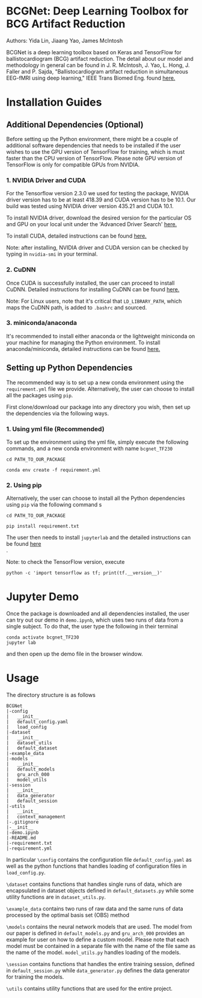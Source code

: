 # BCGNet: Deep Learning Toolbox for BCG Artifact Reduction
Authors: Yida Lin, Jiaang Yao, James McIntosh

BCGNet is a deep learning toolbox based on Keras and TensorFlow for ballistocardiogram (BCG) artifact reduction. 
The detail about our model and methodology in general can be found in J. R. McIntosh, J. Yao, L. Hong, J. Faller 
and P. Sajda, "Ballistocardiogram artifact reduction in simultaneous EEG-fMRI using deep learning," 
IEEE Trans Biomed Eng. found [here.](https://ieeexplore.ieee.org/document/9124646)<br>

# Installation Guides
## Additional Dependencies (Optional)
Before setting up the Python environment, there might be a couple of additional software dependencies that needs to 
be installed if the user wishes to use the GPU version of TensorFlow for training, which is must faster than the CPU
version of TensorFlow. Please note GPU version of TensorFlow is only for compatible GPUs from NVIDIA.

### 1. NVIDIA Driver and CUDA
For the Tensorflow version 2.3.0 we used for testing the package, NVIDIA driver version has to be at least 418.39 and 
CUDA version has to be 10.1. Our build was tested using NVIDIA driver version 435.21 and CUDA 10.1.

To install NVIDIA driver, download the desired version for the particular OS and GPU on your local unit under the 'Advanced Driver Search' [here.](https://www.nvidia.com/Download/index.aspx)<br> 

To install CUDA, detailed instructions can be found [here.](https://developer.nvidia.com/cuda-toolkit)<br>

Note: after installing, NVIDIA driver and CUDA version can be checked by typing in `nvidia-smi` in your terminal.

### 2. CuDNN
Once CUDA is successfully installed, the user can proceed to install CuDNN. Detailed instructions for installing CuDNN
can be found [here.](https://docs.nvidia.com/deeplearning/sdk/pdf/cuDNN-Installation-Guide.pdf)<br>

Note: For Linux users, note that it's critical that `LD_LIBRARY_PATH`, which maps the CuDNN path, is added to 
`.bashrc` and sourced.

### 3. miniconda/anaconda
It's recommended to install either anaconda or the lightweight miniconda on your machine for managing the Python 
environment. To install anaconda/miniconda, detailed instructions can be found [here.](https://docs.anaconda.com/anaconda/install/)<br>

## Setting up Python Dependencies 

The recommended way is to set up a new conda environment using the `requirement.yml` file we provide. Alternatively,
the user can choose to install all the packages using `pip`.

First clone/download our package into any directory you wish, then set up the dependencies via the following ways.

### 1. Using yml file (Recommended)
To set up the environment using the yml file, simply execute the following commands, and a new conda environment with 
name `bcgnet_TF230`
```
cd PATH_TO_OUR_PACKAGE

conda env create -f requirement.yml
```
    
### 2. Using pip
Alternatively, the user can choose to install all the Python dependencies using `pip` via the following command s
```
cd PATH_TO_OUR_PACKAGE

pip install requirement.txt
```

The user then needs to install `jupyterlab` and the detailed instructions can be found [here](https://jupyterlab.readthedocs.io/en/stable/getting_started/installation.html)<br>. 

Note: to check the TensorFlow version, execute
```
python -c 'import tensorflow as tf; print(tf.__version__)'
``` 
# Jupyter Demo
Once the package is downloaded and all dependencies installed, the user can try out our demo in `demo.ipynb`,
which uses two runs of data from a single subject. To do that, the user type the following in their terminal
```
conda activate bcgnet_TF230
jupyter lab
```
and then open up the demo file in the browser window. 

# Usage
The directory structure is as follows
```
BCGNet
|-config
|   __init__
|   default_config.yaml
|   load_config
|-dataset
|   __init__
|   dataset_utils
|   default_dataset
|-example_data
|-models
|   __init__
|   default_models
|   gru_arch_000
|   model_utils
|-session
|   __init__
|   data_generator
|   default_session
|-utils
|   __init__
|   context_management
|-.gitignore
|-__init__
|-demo.ipynb
|-README.md
|-requirement.txt
|-requirement.yml
```

In particular `\config` contains the configuration file `default_config.yaml` as well as the python functions that 
handles loading of configuration files in `load_config.py`. 

`\dataset` contains functions that handles single runs of data, which are encapsulated in dataset objects defined in
`default_datasets.py` while some utility functions are in `dataset_utils.py`.

`\example_data` contains two runs of raw data and the same runs of data processed by the optimal basis set (OBS) 
method

`\models` contains the neural network models that are used. The model from our paper is defined in 
`default_models.py` and `gru_arch_000` provides an example for user on how to define a custom model. Please note that
each model must be contained in a separate file with the name of the file same as the name of the model. 
`model_utils.py` handles loading of the models.

`\session` contains functions that handles the entire training session, defined in `default_session.py` while 
`data_generator.py` defines the data generator for training the models. 

`\utils` contains utility functions that are used for the entire project.

